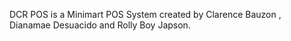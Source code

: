 
DCR POS is a Minimart POS System created by Clarence Bauzon , Dianamae Desuacido and Rolly Boy Japson.

